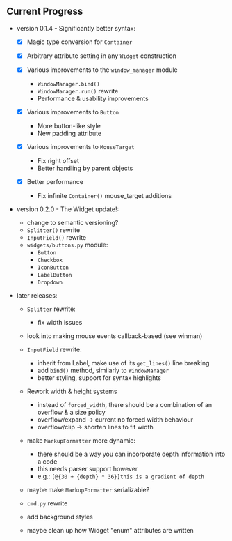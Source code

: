 Current Progress
----------------

* version 0.1.4 - Significantly better syntax:
    - [x] Magic type conversion for `Container`
    - [x] Arbitrary attribute setting in any `Widget` construction

    - [x] Various improvements to the `window_manager` module
        + `WindowManager.bind()`
        + `WindowManager.run()` rewrite
        + Performance & usability improvements

    - [x] Various improvements to `Button`
        + More button-like style
        + New padding attribute

    - [x] Various improvements to `MouseTarget`
        + Fix right offset
        + Better handling by parent objects

    - [x] Better performance
        + Fix infinite `Container()` mouse_target additions

* version 0.2.0 - The Widget update!:
    - change to semantic versioning?
    - `Splitter()` rewrite
    - `InputField()` rewrite
    - `widgets/buttons.py` module:
        + `Button`
        + `Checkbox`
        + `IconButton`
        + `LabelButton`
        + `Dropdown`

* later releases:
    - `Splitter` rewrite:
        + fix width issues

    - look into making mouse events callback-based (see winman)

    - `InputField` rewrite:
        + inherit from Label, make use of its `get_lines()` line breaking
        + add `bind()` method, similarly to `WindowManager`
        + better styling, support for syntax highlights

    - Rework width & height systems
        + instead of `forced_width`, there should be a combination of an overflow & a size policy
        + overflow/expand -> current no forced width behaviour
        + overflow/clip   -> shorten lines to fit width

    - make `MarkupFormatter` more dynamic:
        + there should be a way you can incorporate depth information into a code
        + this needs parser support however
        + e.g.: `[@{30 + {depth} * 36}]this is a gradient of depth`

    - maybe make `MarkupFormatter` serializable?

    - `cmd.py` rewrite

    - add background styles

    - maybe clean up how Widget "enum" attributes are written
